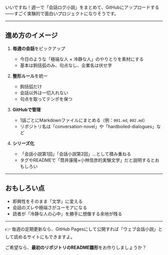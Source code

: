 いいですね！週一で「会話ログ小説」をまとめて、GitHubにアップロードする――すごく実験的で面白いプロジェクトになりそうです。

---

## 進め方のイメージ

1. **毎週の会話**をピックアップ

   * 今日のような「極端な人 × 冷静な人」のやりとりを素材にする
   * 基本は鉤括弧のみ、句点なし、企業名は伏せ字

2. **整形ルール**を統一

   * 鉤括弧だけ
   * 会話以外は一切入れない
   * 句点を取ってテンポを保つ

3. **GitHubで管理**

   * 1話ごとにMarkdownファイルにまとめる（例：`001.md`, `002.md`）
   * リポジトリ名は「conversation-novel」や「hardboiled-dialogues」など

4. **シリーズ化**

   * 「会話小説第1回」「会話小説第2回」…として積み重ねる
   * タグやREADMEで「筒井康隆×小林信彦的実験文学」だと説明するとおもしろい

---

## おもしろい点

* 即興性をそのまま「文学」に変える
* 会話のズレや極端さがユーモアになる
* 読者が「冷静な人の心中」を勝手に想像する余地が残る

---

👉 毎週の定期更新なら、GitHub Pagesにして公開すれば「ウェブ会話小説」として読めるサイトにもできますよ。

ご希望なら、**最初のリポジトリのREADME雛形**をお作りしましょうか？
